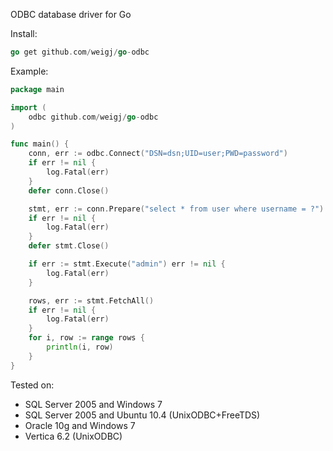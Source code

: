 ODBC database driver for Go

Install:
```go
go get github.com/weigj/go-odbc
```

Example:

```go
package main

import (
	odbc github.com/weigj/go-odbc
)

func main() {
	conn, err := odbc.Connect("DSN=dsn;UID=user;PWD=password")
	if err != nil {
		log.Fatal(err)
	}
	defer conn.Close()

	stmt, err := conn.Prepare("select * from user where username = ?")
	if err != nil {
		log.Fatal(err)
	}
	defer stmt.Close()

	if err := stmt.Execute("admin") err != nil {
		log.Fatal(err)
	}

	rows, err := stmt.FetchAll()
	if err != nil {
		log.Fatal(err)
	}
	for i, row := range rows {
		println(i, row)
	}
}
```

Tested on:
- SQL Server 2005 and Windows 7
- SQL Server 2005 and Ubuntu 10.4 (UnixODBC+FreeTDS)
- Oracle 10g and Windows 7
- Vertica 6.2 (UnixODBC)

